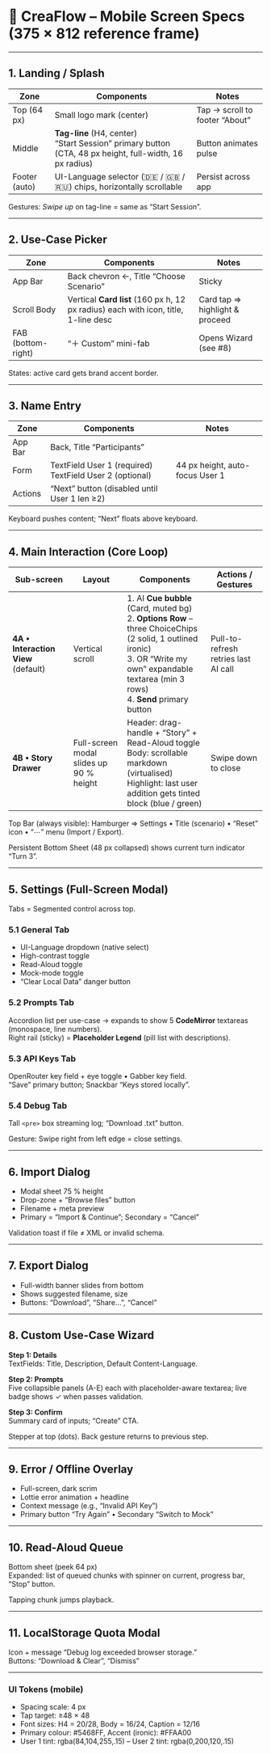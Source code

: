 # 📱 CreaFlow – Mobile Screen Specs (375 × 812 reference frame)

---

## 1. Landing / Splash
| Zone | Components | Notes |
|------|------------|-------|
| Top (64 px) | Small logo mark (center) | Tap → scroll to footer “About” |
| Middle | **Tag-line** (H4, center) <br> “Start Session” primary button (CTA, 48 px height, full-width, 16 px radius) | Button animates pulse |
| Footer (auto) | UI-Language selector (🇩🇪 / 🇬🇧 / 🇷🇺) chips, horizontally scrollable | Persist across app |

Gestures: *Swipe up* on tag-line = same as “Start Session”.

---

## 2. Use-Case Picker
| Zone | Components | Notes |
|------|------------|-------|
| App Bar | Back chevron ←, Title “Choose Scenario” | Sticky |
| Scroll Body | Vertical **Card list** (160 px h, 12 px radius) each with icon, title, 1-line desc | Card tap ⇒ highlight & proceed |
| FAB (bottom-right) | “＋ Custom” mini-fab | Opens Wizard (see #8) |

States: active card gets brand accent border.

---

## 3. Name Entry
| Zone | Components | Notes |
|------|------------|-------|
| App Bar | Back, Title “Participants” |
| Form | TextField User 1 (required) <br> TextField User 2 (optional) | 44 px height, auto-focus User 1 |
| Actions | “Next” button (disabled until User 1 len ≥2) | |

Keyboard pushes content; “Next” floats above keyboard.

---

## 4. Main Interaction (Core Loop)
| Sub-screen | Layout | Components | Actions / Gestures |
|------------|--------|-----------|--------------------|
| **4A • Interaction View** (default) | Vertical scroll | 1. AI **Cue bubble** (Card, muted bg) <br> 2. **Options Row** – three ChoiceChips (2 solid, 1 outlined ironic) <br> 3. OR “Write my own” expandable textarea (min 3 rows) <br> 4. **Send** primary button | Pull-to-refresh retries last AI call |
| **4B • Story Drawer** | Full-screen modal slides up 90 % height | Header: drag-handle + “Story” + Read-Aloud toggle <br> Body: scrollable markdown (virtualised) <br> Highlight: last user addition gets tinted block (blue / green) | Swipe down to close |

Top Bar (always visible): Hamburger ⇒ Settings • Title (scenario) • “Reset” icon • “⋯” menu (Import / Export).

Persistent Bottom Sheet (48 px collapsed) shows current turn indicator “Turn 3”.

---

## 5. Settings (Full-Screen Modal)
Tabs = Segmented control across top.

### 5.1 General Tab
* UI-Language dropdown (native select)
* High-contrast toggle
* Read-Aloud toggle
* Mock-mode toggle
* “Clear Local Data” danger button

### 5.2 Prompts Tab
Accordion list per use-case → expands to show 5 **CodeMirror** textareas (monospace, line numbers).  
Right rail (sticky) = **Placeholder Legend** (pill list with descriptions).

### 5.3 API Keys Tab
OpenRouter key field + eye toggle • Gabber key field.  
“Save” primary button; Snackbar “Keys stored locally”.

### 5.4 Debug Tab
Tall `<pre>` box streaming log; “Download .txt” button.

Gesture: Swipe right from left edge = close settings.

---

## 6. Import Dialog
* Modal sheet 75 % height
* Drop-zone + “Browse files” button
* Filename + meta preview
* Primary = “Import & Continue”; Secondary = “Cancel”

Validation toast if file ≠ XML or invalid schema.

---

## 7. Export Dialog
* Full-width banner slides from bottom
* Shows suggested filename, size
* Buttons: “Download”, “Share…”, “Cancel”

---

## 8. Custom Use-Case Wizard
**Step 1: Details**  
TextFields: Title, Description, Default Content-Language.

**Step 2: Prompts**  
Five collapsible panels (A-E) each with placeholder-aware textarea; live badge shows ✓ when passes validation.

**Step 3: Confirm**  
Summary card of inputs; “Create” CTA.

Stepper at top (dots). Back gesture returns to previous step.

---

## 9. Error / Offline Overlay
* Full-screen, dark scrim
* Lottie error animation + headline
* Context message (e.g., “Invalid API Key”)
* Primary button “Try Again” • Secondary “Switch to Mock”

---

## 10. Read-Aloud Queue
Bottom sheet (peek 64 px)  
Expanded: list of queued chunks with spinner on current, progress bar, “Stop” button.

Tapping chunk jumps playback.

---

## 11. LocalStorage Quota Modal
Icon + message “Debug log exceeded browser storage.”  
Buttons: “Download & Clear”, “Dismiss”

---

### UI Tokens (mobile)
* Spacing scale: 4 px
* Tap target: ≥48 × 48
* Font sizes: H4 = 20/28, Body = 16/24, Caption = 12/16
* Primary colour: #5468FF, Accent (ironic): #FFAA00
* User 1 tint: rgba(84,104,255,.15) – User 2 tint: rgba(0,200,120,.15)
